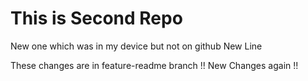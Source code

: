 # This is Second Repo

New one which was in my device but not on github
New Line

These changes are in feature-readme branch !!
New Changes again !!